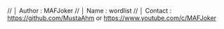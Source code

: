 // │ Author : MAFJoker // │ Name : wordlist // │ Contact : https://github.com/MustaAhm or https://www.youtube.com/c/MAFJoker
